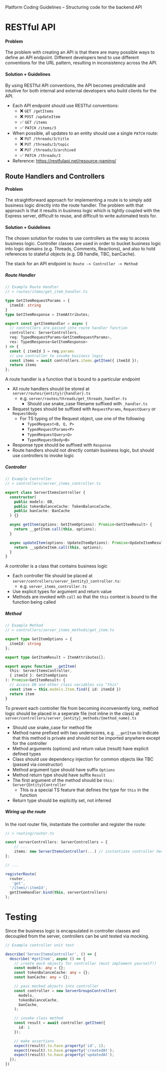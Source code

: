 Platform Coding Guidelines – Structuring code for the backend API

# RESTful API
#### Problem
The problem with creating an API is that there are many possible ways to define an API endpoint. Different developers tend to use different conventions for the URL pattern, resulting in inconsistency across the API.

#### Solution + Guidelines
By using RESTful API conventions, the API becomes predictable and intuitive for both internal and external developers who build clients for the API.

- Each API endpoint should use RESTful conventions:
  - ❌ `GET /getItems`
  - ❌ `POST /updateItem`
  - ✅ `GET /items`
  - ✅ `PATCH /items/3`
- When possible, all updates to an entity should use a single `PATCH` route:
  - ❌ `PUT /threads/3/title`
  - ❌ `PUT /threads/3/topic`
  - ❌ `PUT /threads/3/archived`
  - ✅ `PATCH /threads/3`
- Reference: https://restfulapi.net/resource-naming/

## Route Handlers and Controllers
#### Problem
The straightforward approach for implementing a route is to simply add business logic directly into the route handler. The problem with that approach is that it results in business logic which is tightly coupled with the Express server, difficult to reuse, and difficult to write automated tests for.

#### Solution + Guidelines
The chosen solution for routes to use controllers as the way to access business logic. Controller classes are used in order to bucket business logic into logic domains (e.g. Threads, Comments, Reactions), and also to hold references to stateful objects (e.g. DB handle, TBC, banCache).

The stack for an API endpoint is: `Route -> Controller -> Method`

##### Route Handler

```ts
// Example Route Handler
// > routes/items/get_item_handler.ts

type GetItemRequestParams = {
  itemId: string
}
type GetItemResponse = ItemAttributes;

export const getItemHandler = async (
  // controllers are passed into route handler function
  controllers: ServerControllers,
  req: TypedRequestParams<GetItemRequestParams>,
  res: TypedResponse<GetItemResponse>
) => {
  const { itemId } = req.params
  // use controller to invoke business logic
  const items = await controllers.items.getItem({ itemId });
  return items
};
```

A route handler is a function that is bound to a particular endpoint
- All route handlers should be stored at `server/routes/{entity}/{handler}.ts`
  - e.g. `server/routes/threads/get_threads_handler.ts`
    - Should use snake_case filename suffixed with `_handler.ts`
- Request types should be suffixed with `RequestParams`, `RequestQuery` or
`RequestBody`
  - For TS typing of the Request object, use one of the following
    - `TypedRequest<B, Q, P>`
    - `TypedRequestParams<P>`
    - `TypedRequestQuery<Q>`
    - `TypedRequestBody<B>`
- Response type should be suffixed with `Response`
- Route handlers should not directly contain business logic, but should use
controllers to invoke logic

##### Controller

```ts
// Example Controller
// > controllers/server_items_controller.ts

export class ServerItemsController {
  constructor(
    public models: DB,
    public tokenBalanceCache: TokenBalanceCache,
    public banCache: BanCache
  ) {}

  async getItem(options: GetItemOptions): Promise<GetItemResult> {
    return __getItem.call(this, options);
  }

  async updateItem(options: UpdateItemOptions): Promise<UpdateItemResult> {
    return __updateItem.call(this, options);
  }
}
```
A controller is a class that contains business logic
- Each controller file should be placed at
`server/controllers/server_{entity}_controller.ts`:
  - e.g. `server_items_controller.ts`
- Use explicit types for argument and return value
- Methods are invoked with `call` so that the `this` context is bound to the
function being called
##### Method

```ts
// Example Method
// > controllers/server_items_methods/get_item.ts

export type GetItemOptions = {
  itemId: string
};

export type GetItemResult = ItemAttributes[];

export async function __getItem(
  this: ServerItemsController,
  { itemId }: GetItemOptions
): Promise<GetItemResult> {
  // access DB and other class variables via "this"
  const item = this.models.Item.find({ id: itemId })
  return item
}
```

To prevent each controller file from becoming inconveniently long, method
logic should be placed in a seperate file (not inline in the class) at
`server/controllers/server_{entity}_methods/{method_name}.ts`
  - Should use snake_case for method file
  - Method name prefixed with two underscores, e.g. `__getItem` to indicate that this method is private and should not be imported anywhere except for the controller
  - Method arguments (options) and return value (result) have explicit defined types
- Class should use dependency injection for common objects like TBC (passed via
constructor)
- Method argument type should have suffix `Options`
- Method return type should have suffix `Result`
- The first argument of the method should be `this: Server{Entity}Controller`
  - This is a special TS feature that defines the type for `this` in the
function
- Return type should be explicitly set, not inferred

##### Wiring up the route

In the root router file, instantiate the controller and register the route:
```ts
// > routing/router.ts

const serverControllers: ServerControllers = {
    // ...
    items: new ServerItemsController(...) // instantiate controller here
};

// ...

registerRoute(
  router,
   'get',
  '/items/:itemId',
  getItemHandler.bind(this, serverControllers)
);
```

# Testing

Since the business logic is encapsulated in controller classes and decoupled from the server, controllers can be unit tested via mocking.

```ts
// Example controller unit test

describe('ServerItemsController', () => {
  describe('#getItem', async () => {
    // create mock objects for controller (must implement yourself!)
    const models: any = {};
    const tokenBalanceCache: any = {};
    const banCache: any = {};

    // pass mocked objects into controller
    const controller = new ServerGroupsController(
      models,
      tokenBalanceCache,
      banCache,
    );

    // invoke class method
    const result = await controller.getItem({
      id: 1
    });

    // make assertions
    expect(result).to.have.property('id', 1);
    expect(result).to.have.property('createdAt');
    expect(result).to.have.property('updatedAt');
  });
})
```
